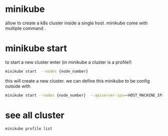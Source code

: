 # minikube

allow to create a k8s cluster inside a single host.
minikube come with multiple command .

# minikube start

to start a new cluster enter (in minikube a cluster is a profile!)

```bash
minikube start  --nodes {node_number}
```

this will create a new cluster. we can define this minikube to be config outside with

```bash
minikube start --nodes {node_number}  --apiserver-ips=<HOST_MACHINE_IP> --listen-address=0.0.0.0
```

# see all cluster

```bash
minikube profile list
```
